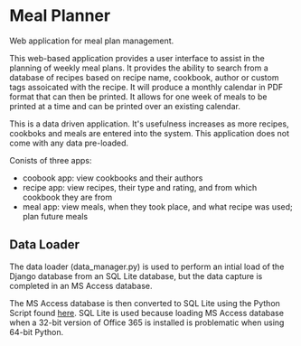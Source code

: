 # Meal Planner
Web application for meal plan management.

This web-based application provides a user interface to assist in the planning of weekly meal plans. It provides the ability to search from a database of recipes based on recipe name, cookbook, author or custom tags assoicated with the recipe. It will produce a monthly calendar in PDF format that can then be printed. It allows for one week of meals to be printed at a time and can be printed over an existing calendar.

This is a data driven application. It's usefulness increases as more recipes, cookboks and meals are entered into the system. This application does not come with any data pre-loaded.

Conists of three apps:
- coobook app: view cookbooks and their authors
- recipe app: view recipes, their type and rating, and from which cookbook they are from
- meal app: view meals, when they took place, and what recipe was used; plan future meals


## Data Loader

The data loader (data_manager.py) is used to perform an intial load of the Django database from an SQL Lite database, but the data capture is completed in an MS Access database. 

The MS Access database is then converted to SQL Lite using the Python Script found [here](https://gist.github.com/snorfalorpagus/8578272).  SQL Lite is used because loading MS Access database when a 32-bit version of Office 365 is installed is problematic when using 64-bit Python.


